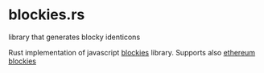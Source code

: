 # blockies.rs
library that generates blocky identicons

Rust implementation of javascript [blockies](https://github.com/download13/blockies) library. Supports also [ethereum blockies](https://github.com/alexvandesande/blockies)
